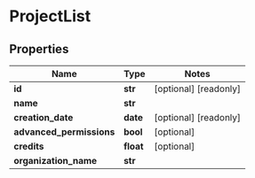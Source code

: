 # ProjectList

## Properties
Name | Type | Notes
------------ | ------------- | -------------
**id** | **str** | [optional] [readonly]
**name** | **str** |
**creation_date** | **date** | [optional] [readonly]
**advanced_permissions** | **bool** | [optional]
**credits** | **float** | [optional]
**organization_name** | **str** |



